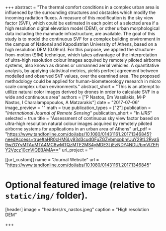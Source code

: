 +++
abstract = "The thermal comfort conditions in a complex urban area is influenced by the surrounding structures and obstacles which modify the incoming radiation fluxes. A measure of this modification is the sky view factor (SVF), which could be estimated in each point of a selected area if a high resolution digital elevation model (DEM), or other urban morphological data including the manmade infrastructure, are available. The goal of this study is to model the continuous SVF for a complex building environment in the campus of National and Kapodistrian University of Athens, based on a high resolution DEM (0.09 m). For this purpose, we applied the structure-from-motion (SfM) technique, which takes advantage of the interpretation of ultra-high resolution colour images acquired by remotely piloted airborne systems, also known as drones or unmanned aerial vehicles. A quantitative analysis, by applying statistical metrics, yields perfect agreement between modelled and observed SVF values, over the examined area. The proposed methodology could be applied for human-biometeorology research in micro scale complex urban environments."
abstract_short = "This is an attempt to utilize natural color images derived by drones in order to calculate SVF in a wide and continuous area"
authors = ["P Nastos, Em Vassilakis, M-P Nastos, I Charalampopoulos, A Matzarakis"]
date = "2017-07-06"
image_preview = ""
math = true
publication_types = ["2"]
publication = "*International Journal of Remote Sensing*"
publication_short = "In *IJRS*"
selected = true
title = "Assessment of continuous sky view factor based on ultra-high resolution natural colour images acquired by remotely piloted airborne systems for applications in an urban area of Athens"
url_pdf = "https://www.tandfonline.com/doi/abs/10.1080/01431161.2017.1346845?needAccess=true#aHR0cHM6Ly93d3cudGFuZGZvbmxpbmUuY29tL2RvaS9wZGYvMTAuMTA4MC8wMTQzMTE2MS4yMDE3LjEzNDY4NDU/bmVlZEFjY2Vzcz10cnVlQEBAMA=="
url_project = ""

[[url_custom]]
name = "Journal Website"
url = "https://www.tandfonline.com/doi/abs/10.1080/01431161.2017.1346845"

# Optional featured image (relative to `static/img/` folder).
[header]
image = "headers/rs_nastos.jpeg"
caption = "High resolution DEM"

+++